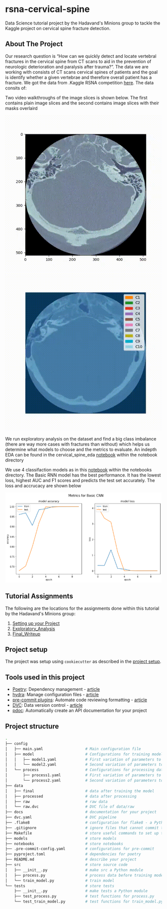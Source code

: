 # rsna-cervical-spine

Data Science tutorial project by the Hadavand's Minions group to tackle the Kaggle project on cervical spine fracture detection.

## About The Project

Our research question is “How can we quickly detect and locate vertebral fractures in the cervical spine from CT scans to aid in the prevention of neurologic deterioration and paralysis after trauma?”. The data we are working with consists of CT scans cervical spines of patients and the goal is identify whether a given vertebrae and therefore overall patient has a fracture. We got the data from .Kaggle RSNA competition [here](https://www.kaggle.com/competitions/rsna-2022-cervical-spine-fracture-detection/data). The data consits of:


Two video walkthroughs of the image slices is shown below. The first contains plain image slices and the second contains image slices with their masks overlaird

![](https://github.com/Hadavand-s-Minions/rsna-cervical-spine/blob/main/Video_Gifs/no_mask_verteb.gif)<br>
![](./Video_Gifs/mask.gif)

We run exploratory analysis on the dataset and find a big class imbalance (there are way more cases with fractures than without) which helps us determine what models to choose and the metrics to evaluate. An indepth EDA can be found in the cervical_spine_eda [notebook](./notebooks/Cervical_Spine_EDA.ipynb)  within the notebook directory

We use 4 classifaction models as in this [notebook](./notebooks/RSNA_Classification.ipynb) within the notebooks directory. The Basic RNN model has the best performance. It has the lowest loss, highest AUC and F1 scores and predicts the test set accurately. The loss and accrucacy are shown below

![](https://github.com/Hadavand-s-Minions/rsna-cervical-spine/blob/main/Video_Gifs/basiccnn.png)

## Tutorial Assignments

The following are the locations for the assignments done within this tutorial by the Hadavand's Minions group:

1. [Setting up your Project](./assignments/1_Project_Setup/)
2. [Exploratory_Analysis](./assignments/2_Exploratory_DA/)
3. [Final_Writeup](./assignments/3_Final_Writeup/)

## Project setup

The project was setup using `cookiecutter` as described in the
[project setup](./docs/projectSetup.md).

## Tools used in this project

* [Poetry](https://towardsdatascience.com/how-to-effortlessly-publish-your-python-package-to-pypi-using-poetry-44b305362f9f): Dependency management - [article](https://towardsdatascience.com/how-to-effortlessly-publish-your-python-package-to-pypi-using-poetry-44b305362f9f)
* [hydra](https://hydra.cc/): Manage configuration files - [article](https://towardsdatascience.com/introduction-to-hydra-cc-a-powerful-framework-to-configure-your-data-science-projects-ed65713a53c6)
* [pre-commit plugins](https://pre-commit.com/): Automate code reviewing formatting  - [article](https://towardsdatascience.com/4-pre-commit-plugins-to-automate-code-reviewing-and-formatting-in-python-c80c6d2e9f5?sk=2388804fb174d667ee5b680be22b8b1f)
* [DVC](https://dvc.org/): Data version control - [article](https://towardsdatascience.com/introduction-to-dvc-data-version-control-tool-for-machine-learning-projects-7cb49c229fe0)
* [pdoc](https://github.com/pdoc3/pdoc): Automatically create an API documentation for your project

## Project structure

```bash
.
├── config                      
│   ├── main.yaml                   # Main configuration file
│   ├── model                       # Configurations for training model
│   │   ├── model1.yaml             # First variation of parameters to train model
│   │   └── model2.yaml             # Second variation of parameters to train model
│   └── process                     # Configurations for processing data
│       ├── process1.yaml           # First variation of parameters to process data
│       └── process2.yaml           # Second variation of parameters to process data
├── data            
│   ├── final                       # data after training the model
│   ├── processed                   # data after processing
│   ├── raw                         # raw data
│   └── raw.dvc                     # DVC file of data/raw
├── docs                            # documentation for your project
├── dvc.yaml                        # DVC pipeline
├── .flake8                         # configuration for flake8 - a Python formatter tool
├── .gitignore                      # ignore files that cannot commit to Git
├── Makefile                        # store useful commands to set up the environment
├── models                          # store models
├── notebooks                       # store notebooks
├── .pre-commit-config.yaml         # configurations for pre-commit
├── pyproject.toml                  # dependencies for poetry
├── README.md                       # describe your project
├── src                             # store source code
│   ├── __init__.py                 # make src a Python module 
│   ├── process.py                  # process data before training model
│   └── train_model.py              # train model
└── tests                           # store tests
    ├── __init__.py                 # make tests a Python module 
    ├── test_process.py             # test functions for process.py
    └── test_train_model.py         # test functions for train_model.py
```


